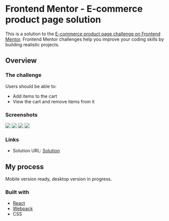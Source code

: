 # Frontend Mentor - E-commerce product page solution

This is a solution to the [E-commerce product page challenge on Frontend Mentor](https://www.frontendmentor.io/challenges/ecommerce-product-page-UPsZ9MJp6). Frontend Mentor challenges help you improve your coding skills by building realistic projects.

## Overview

### The challenge

Users should be able to:

- Add items to the cart
- View the cart and remove items from it

### Screenshots

![](./screenshots/screenshot-1.png)
![](./screenshots/screenshot-2.png)
![](./screenshots/screenshot-3.png)
![](./screenshots/screenshot-4.png)


### Links

- Solution URL: [Solution](https://fedesouto.github.io/frontend-mentor-ecommerce-product-page/)

## My process
Mobile version ready, desktop version in progress.

### Built with

- [React](https://reactjs.org/)
- [Webpack](https://webpack.js.org/)
- CSS

